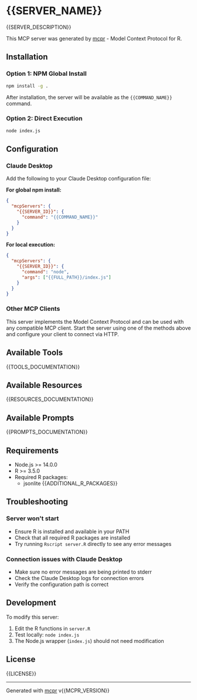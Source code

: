 # {{SERVER_NAME}}

{{SERVER_DESCRIPTION}}

This MCP server was generated by [mcpr](https://github.com/chi2labs/mcpr) - Model Context Protocol for R.

## Installation

### Option 1: NPM Global Install

```bash
npm install -g .
```

After installation, the server will be available as the `{{COMMAND_NAME}}` command.

### Option 2: Direct Execution

```bash
node index.js
```

## Configuration

### Claude Desktop

Add the following to your Claude Desktop configuration file:

**For global npm install:**
```json
{
  "mcpServers": {
    "{{SERVER_ID}}": {
      "command": "{{COMMAND_NAME}}"
    }
  }
}
```

**For local execution:**
```json
{
  "mcpServers": {
    "{{SERVER_ID}}": {
      "command": "node",
      "args": ["{{FULL_PATH}}/index.js"]
    }
  }
}
```

### Other MCP Clients

This server implements the Model Context Protocol and can be used with any compatible MCP client.
Start the server using one of the methods above and configure your client to connect via HTTP.

## Available Tools

{{TOOLS_DOCUMENTATION}}

## Available Resources

{{RESOURCES_DOCUMENTATION}}

## Available Prompts

{{PROMPTS_DOCUMENTATION}}

## Requirements

- Node.js >= 14.0.0
- R >= 3.5.0
- Required R packages:
  - jsonlite
{{ADDITIONAL_R_PACKAGES}}

## Troubleshooting

### Server won't start
- Ensure R is installed and available in your PATH
- Check that all required R packages are installed
- Try running `Rscript server.R` directly to see any error messages

### Connection issues with Claude Desktop
- Make sure no error messages are being printed to stderr
- Check the Claude Desktop logs for connection errors
- Verify the configuration path is correct

## Development

To modify this server:

1. Edit the R functions in `server.R`
2. Test locally: `node index.js`
3. The Node.js wrapper (`index.js`) should not need modification

## License

{{LICENSE}}

---

Generated with [mcpr](https://github.com/chi2labs/mcpr) v{{MCPR_VERSION}}